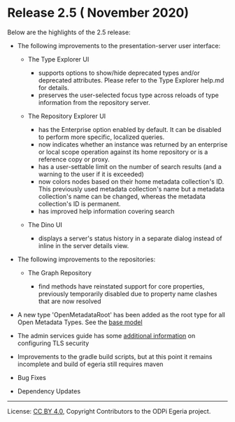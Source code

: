 <!-- SPDX-License-Identifier: CC-BY-4.0 -->
<!-- Copyright Contributors to the ODPi Egeria project. -->

# Release 2.5 ( November 2020)

Below are the highlights of the 2.5 release:


* The following improvements to the presentation-server user interface:
   
  * The Type Explorer UI
  
     * supports options to show/hide deprecated types and/or deprecated attributes. Please refer to the Type Explorer help.md for details.
     * preserves the user-selected focus type across reloads of type information from the repository server.
      
  * The Repository Explorer UI
  
     * has the Enterprise option enabled by default. It can be disabled to perform more specific, localized queries.
     * now indicates whether an instance was returned by an enterprise or local scope operation against its home repository or is a reference copy or proxy.
     * has a user-settable limit on the number of search results (and a warning to the user if it is exceeded)
     * now colors nodes based on their home metadata collection's ID. This previously used metadata collection's name but a metadata collection's name can be changed, whereas the metadata collection's ID is permanent.
     * has improved help information covering search
  
  * The Dino UI
  
     * displays a server's status history in a separate dialog instead of inline in the server details view.


* The following improvements to the repositories:

  * The Graph Repository
  
     * find methods have reinstated support for core properties, previously temporarily disabled due to property name clashes that are now resolved

* A new type 'OpenMetadataRoot' has been added as the root type for all Open Metadata Types. See the [base model](open-metadata-publication/website/open-metadata-types/0010-Base-Model.md) 
  
* The admin services guide has some [additional information](open-metadata-implementation/admin-services/docs/user/omag-server-platform-transport-level-security.md) on configuring TLS security

* Improvements to the gradle build scripts, but at this point it remains incomplete and build of egeria still requires maven 

* Bug Fixes

* Dependency Updates

   
----
License: [CC BY 4.0](https://creativecommons.org/licenses/by/4.0/),
Copyright Contributors to the ODPi Egeria project.
